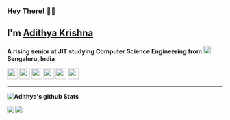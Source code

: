 ### Hey There! 🦸‍👋

## I'm [Adithya Krishna](https://thedevilx.github.io/) </br>
<b> A rising senior at JIT studying Computer Science Engineering from <img src="https://image.flaticon.com/icons/svg/3014/3014003.svg" width="18"/> <b>Bengaluru, India</b>

<p><a href="https://www.twitter.com/adii_kris"><img src="https://img.shields.io/badge/twitter-%231DA1F2.svg?&style=for-the-badge&logo=twitter&logoColor=white" height=25></a> <a href="https://www.linkedin.com/in/adiiikris"><img src="https://img.shields.io/badge/linkedin-%230077B5.svg?&style=for-the-badge&logo=linkedin&logoColor=white" height=25></a> <a href="https://www.instagram.com/adiiikris/"><img src="https://img.shields.io/badge/instagram-%23E4405F.svg?&style=for-the-badge&logo=instagram&logoColor=white" height=25></a> <a href="https://medium.com/@thedevilx"><img src="https://img.shields.io/badge/medium-%2312100E.svg?&style=for-the-badge&logo=medium&logoColor=white" height=25></a> <a href="https://dev.to/thedevilx"><img src="https://img.shields.io/badge/DEV.TO-%230A0A0A.svg?&style=for-the-badge&logo=dev-dot-to&logoColor=white" height=25></a>
<a href="https://adiiikris.wordpress.com/adii_kris"><img src="https://img.shields.io/badge/wordpress-%231DA1F2.svg?&style=for-the-badge&logo=wodrpress&logoColor=white" height=25></a></p>
  
<hr>
  
![Adithya's github Stats](https://github-readme-stats.vercel.app/api?username=thedevilx&show_icons=true&title_color=fff&icon_color=79ff97&text_color=9f9f9f&bg_color=151515)

<a href="https://github.com/thedevilx/mymariogame">
  <img align="left" src="https://github-readme-stats.vercel.app/api/pin/?username=thedevilx&repo=mymariogame&title_color=fff&icon_color=79ff97&text_color=9f9f9f&bg_color=151515" />
</a>

<a href="https://github.com/thedevilx/thedevilx.github.io">
  <img align="left" src="https://github-readme-stats.vercel.app/api/pin/?username=thedevilx&repo=thedevilx.github.io&title_color=fff&icon_color=79ff97&text_color=9f9f9f&bg_color=151515" />
</a>
